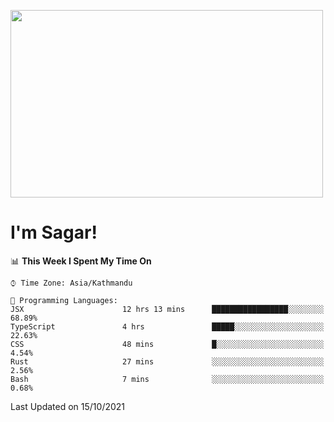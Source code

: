
<img src="https://media.giphy.com/media/3ornk57KwDXf81rjWM/giphy.gif" width="500" height="300" frameBorder="0" class="giphy-embed" allowFullScreen></img>

#   I'm Sagar!

<!--START_SECTION:waka-->
📊 **This Week I Spent My Time On** 

```text
⌚︎ Time Zone: Asia/Kathmandu

💬 Programming Languages: 
JSX                      12 hrs 13 mins      █████████████████░░░░░░░░   68.89% 
TypeScript               4 hrs               █████░░░░░░░░░░░░░░░░░░░░   22.63% 
CSS                      48 mins             █░░░░░░░░░░░░░░░░░░░░░░░░   4.54% 
Rust                     27 mins             ░░░░░░░░░░░░░░░░░░░░░░░░░   2.56% 
Bash                     7 mins              ░░░░░░░░░░░░░░░░░░░░░░░░░   0.68%

```


 Last Updated on 15/10/2021
<!--END_SECTION:waka-->
